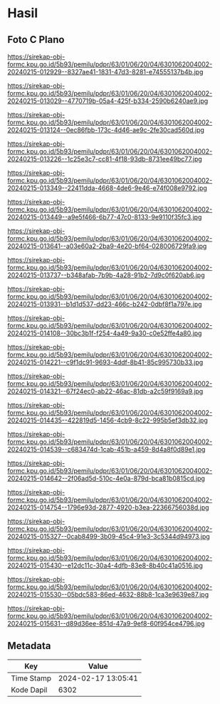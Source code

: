 # Hasil

## Foto C Plano

https://sirekap-obj-formc.kpu.go.id/5b93/pemilu/pdpr/63/01/06/20/04/6301062004002-20240215-012929--8327ae41-1831-47d3-8281-e74555137b4b.jpg

https://sirekap-obj-formc.kpu.go.id/5b93/pemilu/pdpr/63/01/06/20/04/6301062004002-20240215-013029--4770719b-05a4-425f-b334-2590b6240ae9.jpg

https://sirekap-obj-formc.kpu.go.id/5b93/pemilu/pdpr/63/01/06/20/04/6301062004002-20240215-013124--0ec86fbb-173c-4d46-ae9c-2fe30cad560d.jpg

https://sirekap-obj-formc.kpu.go.id/5b93/pemilu/pdpr/63/01/06/20/04/6301062004002-20240215-013226--1c25e3c7-cc81-4f18-93db-8731ee49bc77.jpg

https://sirekap-obj-formc.kpu.go.id/5b93/pemilu/pdpr/63/01/06/20/04/6301062004002-20240215-013349--22411dda-4668-4de6-9e46-e74f008e9792.jpg

https://sirekap-obj-formc.kpu.go.id/5b93/pemilu/pdpr/63/01/06/20/04/6301062004002-20240215-013449--a9e5f466-6b77-47c0-8133-9e9110f35fc3.jpg

https://sirekap-obj-formc.kpu.go.id/5b93/pemilu/pdpr/63/01/06/20/04/6301062004002-20240215-013641--a03e60a2-2ba9-4e20-bf64-028006729fa9.jpg

https://sirekap-obj-formc.kpu.go.id/5b93/pemilu/pdpr/63/01/06/20/04/6301062004002-20240215-013737--b348afab-7b9b-4a28-91b2-7d9c0f620ab6.jpg

https://sirekap-obj-formc.kpu.go.id/5b93/pemilu/pdpr/63/01/06/20/04/6301062004002-20240215-013931--b1d1d537-dd23-466c-b242-0dbf8f1a797e.jpg

https://sirekap-obj-formc.kpu.go.id/5b93/pemilu/pdpr/63/01/06/20/04/6301062004002-20240215-014108--30bc3b1f-f254-4a49-9a30-c0e52ffe4a80.jpg

https://sirekap-obj-formc.kpu.go.id/5b93/pemilu/pdpr/63/01/06/20/04/6301062004002-20240215-014221--c9f1dc91-9693-4ddf-8b41-85c995730b33.jpg

https://sirekap-obj-formc.kpu.go.id/5b93/pemilu/pdpr/63/01/06/20/04/6301062004002-20240215-014321--67f24ec0-ab22-46ac-81db-a2c59f9169a9.jpg

https://sirekap-obj-formc.kpu.go.id/5b93/pemilu/pdpr/63/01/06/20/04/6301062004002-20240215-014435--422819d5-1456-4cb9-8c22-995b5ef3db32.jpg

https://sirekap-obj-formc.kpu.go.id/5b93/pemilu/pdpr/63/01/06/20/04/6301062004002-20240215-014539--c683474d-1cab-451b-a459-8d4a8f0d89e1.jpg

https://sirekap-obj-formc.kpu.go.id/5b93/pemilu/pdpr/63/01/06/20/04/6301062004002-20240215-014642--2f06ad5d-510c-4e0a-879d-bca81b0815cd.jpg

https://sirekap-obj-formc.kpu.go.id/5b93/pemilu/pdpr/63/01/06/20/04/6301062004002-20240215-014754--1796e93d-2877-4920-b3ea-22366756038d.jpg

https://sirekap-obj-formc.kpu.go.id/5b93/pemilu/pdpr/63/01/06/20/04/6301062004002-20240215-015327--0cab8499-3b09-45c4-91e3-3c5344d94973.jpg

https://sirekap-obj-formc.kpu.go.id/5b93/pemilu/pdpr/63/01/06/20/04/6301062004002-20240215-015430--e12dc11c-30a4-4dfb-83e8-8b40c41a0516.jpg

https://sirekap-obj-formc.kpu.go.id/5b93/pemilu/pdpr/63/01/06/20/04/6301062004002-20240215-015530--05bdc583-86ed-4632-88b8-1ca3e9639e87.jpg

https://sirekap-obj-formc.kpu.go.id/5b93/pemilu/pdpr/63/01/06/20/04/6301062004002-20240215-015631--d89d36ee-851d-47a9-9ef8-60f954ce4796.jpg


## Metadata

| Key        | Value               |
| ---------- | ------------------- |
| Time Stamp | 2024-02-17 13:05:41 |
| Kode Dapil | 6302                |



